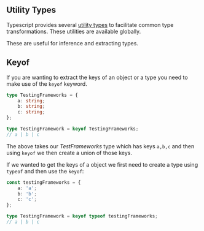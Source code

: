 
## Utility Types

Typescript provides several [utility types](https://www.typescriptlang.org/docs/handbook/utility-types.html#awaitedtype) to facilitate common type transformations. These utilities are available globally.

These are useful for inference and extracting types.

## Keyof

If you are wanting to extract the keys of an object or a type you need to make use of the `keyof` keyword.

```ts
type TestingFrameworks = {
	a: string;
	b: string;
	c: string;
};

type TestingFramework = keyof TestingFrameworks;
// a | b | c
```

The above takes our *TestFrameworks* type which has keys `a,b,c` and then using `keyof` we then create a union of those keys.

If we wanted to get the keys of a object we first need to create a type using `typeof` and then use the `keyof`:

```ts
const testingFrameworks = {
	a: 'a';
	b: 'b';
	c: 'c';
};

type TestingFramework = keyof typeof testingFrameworks;
// a | b | c
```

